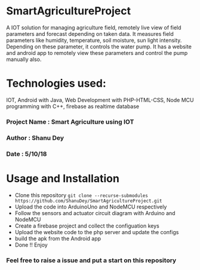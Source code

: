 # SmartAgricultureProject
A IOT solution for managing agriculture field, remotely live view of field parameters and forecast depending on taken data. It measures field parameters like humidity, temperature, soil moisture, sun light intensity. Depending on these parameter, it controls the water pump. It has a website and android app to remotely view these parameters and control the pump manually also.


# Technologies used:
IOT, Android with Java, Web Development with PHP-HTML-CSS, Node MCU programming with C++, firebase as realtime database

### Project Name : Smart Agriculture using IOT
### Author : Shanu Dey
### Date : 5/10/18

# Usage and Installation
- Clone this repository `git clone --recurse-submodules https://github.com/ShanuDey/SmartAgricultureProject.git`
- Upload the code into ArduinoUno and NodeMCU respectively
- Follow the sensors and actuator circuit diagram with Arduino and NodeMCU
- Create a firebase project and collect the configuation keys
- Upload the website code to the php server and update the configs
- build the apk from the Android app 
- Done !! Enjoy

### Feel free to raise a issue and put a start on this repository